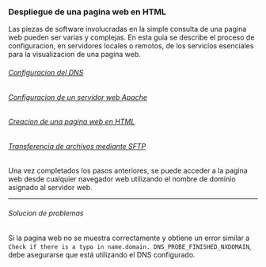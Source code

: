### Despliegue de una pagina web en HTML

Las piezas de software involucradas en la simple consulta de una pagina web pueden ser varias y complejas. En esta guia se describe el proceso de configuracion, en servidores locales o remotos, de los servicios esenciales para la visualizacion de una pagina web.

###### [Configuracion del DNS](../../services/dns-configuration/README.md)

###### [Configuracion de un servidor web Apache](../../services/apache-server/README.md)

###### [Creacion de una pagina web en HTML](../../services/html-web-page/README.md)

###### [Transferencia de archivos mediante SFTP](../../services/sftp/README.md)

Una vez completados los pasos anteriores, se puede acceder a la pagina web desde cualquier navegador web utilizando el nombre de dominio asignado al servidor web.

---

###### Solucion de problemas

Si la pagina web no se muestra correctamente y obtiene un error similar a `Check if there is a typo in name.domain. DNS_PROBE_FINISHED_NXDOMAIN`, debe asegurarse que está utilizando el DNS configurado.
